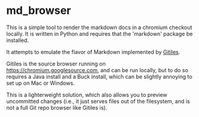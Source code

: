 # md_browser

This is a simple tool to render the markdown docs in a chromium checkout
locally. It is written in Python and requires that the 'markdown' package
be installed.

It attempts to emulate the flavor of Markdown implemented by 
[Gitiles](https://gerrit.googlesource.com/gitiles/+/master/Documentation/markdown.md).

Gitiles is the source browser running on https://chromium.googlesource.com,
and can be run locally, but to do so requires a Java install and a Buck
install, which can be slightly annoying to set up on Mac or Windows.

This is a lighterweight solution, which also allows you to preview uncommitted
changes (i.e., it just serves files out of the filesystem, and is not a 
full Git repo browser like Gitiles is).
